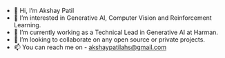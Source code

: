 - 👋 Hi, I’m Akshay Patil
- 👀 I’m interested in Generative AI, Computer Vision and Reinforcement Learning.
- 🌱 I’m currently working as a Technical Lead in Generative AI at Harman.
- 💞️ I’m looking to collaborate on any open source or private projects.
- 📫 You can reach me on - akshaypatilahs@gmail.com

<!---
Akshaypatil7/Akshaypatil7 is a ✨ special ✨ repository because its `README.md` (this file) appears on your GitHub profile.
You can click the Preview link to take a look at your changes.
--->
